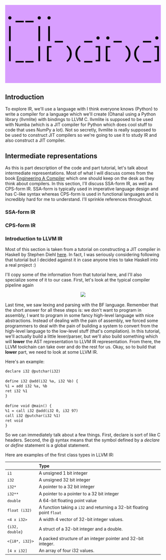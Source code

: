 <p align="center">
<img src=ohana.png>
</p>

## Introduction

To explore IR, we'll use a language with I think everyone knows (Python) to write a compiler for a language which we'll create (Ohana) using a Python library (llvmlite) with bindings to LLVM C. llvmlite is supposed to be used with Numba (which is a JIT compiler for Python which does cool stuff to code that uses NumPy a lot). Not so secretly, llvmlite is really supposed to be used to construct JIT compilers so we're going to use it to study IR and also construct a JIT compiler. 

## Intermediate representations

As this is part description of the code and part tutorial, let's talk about intermediate representations. Most of what I will discuss comes from the book [Engineering A Compiler](http://www.r-5.org/files/books/computers/compilers/writing/Keith_Cooper_Linda_Torczon-Engineering_a_Compiler-EN.pdf) which one should keep on the desk as they think about compilers. In this section, I'll discuss SSA-form IR, as well as CPS-form IR. SSA-form is typically used in imperative language design and has C-like syntax whereas CPS-form is used in functional languages and is incredibly hard for me to understand. I'll sprinkle references throughout.

### SSA-form IR

### CPS-form IR

### Introduction to LLVM IR

Most of this section is taken from a tutorial on constructing a JIT compiler in Haskell by Stephen Diehl [here](http://www.stephendiehl.com/llvm/). In fact, I was seriously considering following that tutorial but I decided against it in case anyone tries to take Haskell into a real project :)

I'll copy some of the information from that tutorial here, and I'll also specialize some of it to our case. First, let's look at the typical compiler pipeline again

<center><img src=http://www.stephendiehl.com/llvm/img/compiler.png></center>

Last time, we saw lexing and parsing with the BF language. Remember that the short answer for all these steps is: we don't want to program in assembly, I want to program in some fancy high-level language with nice abstractions. Instead of dealing with the pain of assembly, we forced some programmers to deal with the pain of building a system to convert from the high-level language to the low-level stuff (that's compilation). In this tutorial, we'll actually build a little lexer/parser, but we'll also build something which will **lower** the AST representation to LLVM IR representation. From there, the LLVM toolchain can take over and do the rest for us. Okay, so to build that **lower** part, we need to look at some LLVM IR.

Here's an example:

```
declare i32 @putchar(i32)

define i32 @add(i32 %a, i32 %b) {
%1 = add i32 %a, %b
ret i32 %1
}

define void @main() {
%1 = call i32 @add(i32 0, i32 97)
call i32 @putchar(i32 %1)
ret void
}
```

So we can immediately talk about a few things. First, declare is sort of like C headers. Second, the @ syntax means that the symbol defined by a *declare* or *define* statement is a global statement.

Here are examples of the first class types in LLVM IR:

<table>
<thead>
<tr class="header">
<th align="left"></th>
<th align="left">Type</th>
</tr>
</thead>
<tbody>
<tr class="odd">
<td align="left"><code>i1</code></td>
<td align="left">A unsigned 1 bit integer</td>
</tr>
<tr class="even">
<td align="left"><code>i32</code></td>
<td align="left">A unsigned 32 bit integer</td>
</tr>
<tr class="odd">
<td align="left"><code>i32*</code></td>
<td align="left">A pointer to a 32 bit integer</td>
</tr>
<tr class="even">
<td align="left"><code>i32**</code></td>
<td align="left">A pointer to a pointer to a 32 bit integer</td>
</tr>
<tr class="odd">
<td align="left"><code>double</code></td>
<td align="left">A 64-bit floating point value</td>
</tr>
<tr class="even">
<td align="left"><code>float (i32)</code></td>
<td align="left">A function taking a <code>i32</code> and returning a 32-bit floating point <code>float</code></td>
</tr>
<tr class="odd">
<td align="left"><code>&lt;4 x i32&gt;</code></td>
<td align="left">A width 4 vector of 32-bit integer values.</td>
</tr>
<tr class="even">
<td align="left"><code>{i32, double}</code></td>
<td align="left">A struct of a 32-bit integer and a double.</td>
</tr>
<tr class="odd">
<td align="left"><code>&lt;{i8*, i32}&gt;</code></td>
<td align="left">A packed structure of an integer pointer and 32-bit integer.</td>
</tr>
<tr class="even">
<td align="left"><code>[4 x i32]</code></td>
<td align="left">An array of four i32 values.</td>
</tr>
</tbody>
</table>
